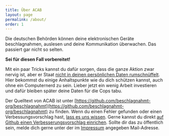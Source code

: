```yaml
---
title: Über ACAB
layout: page
permalink: /about/
order: 1
---
```

Die deutschen Behörden können deine elektronischen Geräte beschlagnahmen, auslesen und deine Kommunikation überwachen. Das passiert gar nicht so selten. 

**Sei für diesen Fall vorbereitet!**

Mit ein paar Tricks kannst du dafür sorgen, dass die ganze Aktion zwar nervig ist, aber er Staat [nicht in deinen persönlichen Daten rumschnüffelt](https://www.kontextwochenzeitung.de/debatte/438/linksunten-6138.html). 
Hier bekommst du einige Anhaltspunkte wie du dich schützen kannst, auch ohne ein Computernerd zu sein. Lieber jetzt ein wenig Arbeit investieren und dafür bleiben später deine Daten für die Cops tabu.

Der Quelltext von ACAB ist unter [https://github.com/beschlagnahmt-org/beschlagnahmt](https://github.com/beschlagnahmt-org/beschlagnahmt) zu finden. Wenn du einen Fehler gefunden oder einen Verbessungsvorschlag hast, [lass es uns wissen](https://github.com/beschlagnahmt-org/beschlagnahmt/issues).
Gerne kannst du direkt [auf Github einen Verbesserungsvorschlag einrichen](https://github.com/beschlagnahmt-org/beschlagnahmt/pulls).
Sollte dir das zu öffentlich sein, melde dich gerne unter der im [Impressum](/impressum) angegeben Mail-Adresse.
